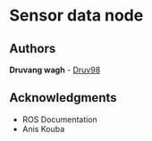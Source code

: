 # Sensor data node
  

## Authors

**Druvang wagh** - [Druv98](https://github.com/Druv98)


## Acknowledgments

* ROS Documentation
* Anis Kouba


